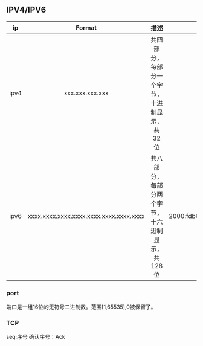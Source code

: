 ## IPV4/IPV6

| ip | Format | 描述 | 例子 |
|:---:|:---:|:---:|:---:|
| ipv4 | xxx.xxx.xxx.xxx | 共四部分，每部分一个字节，十进制显示，共32位 | 192.16.1.1 | 
| ipv6 | xxxx.xxxx.xxxx.xxxx.xxxx.xxxx.xxxx.xxxx | 共八部分，每部分两个字节，十六进制显示，共128位 | 2000:fdb8:0000:0000:0001:00ab:853c:39a1 |
### port
端口是一组16位的无符号二进制数。范围[1,65535],0被保留了。
### TCP
seq:序号
确认序号：Ack